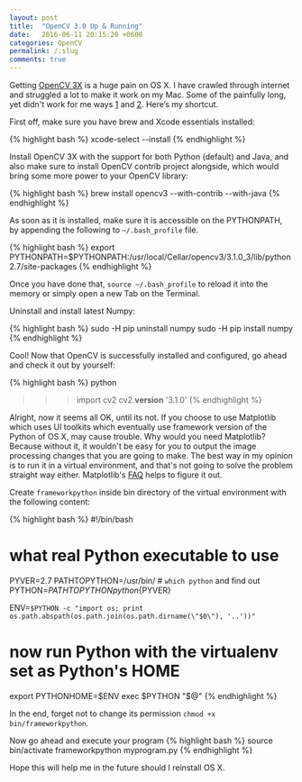 ```yaml
---
layout: post
title:  "OpenCV 3.0 Up & Running"
date:   2016-06-11 20:15:20 +0600
categories: OpenCV
permalink: /:slug
comments: true
---
```

Getting [OpenCV 3X](http://opencv.org) is a huge pain on OS X. I have crawled through internet and struggled a lot to make it work on my Mac. Some of the painfully long, yet didn't work for me ways [1](http://www.learnopencv.com/install-opencv-3-on-yosemite-osx-10-10-x/) and [2](http://www.pyimagesearch.com/2015/06/15/install-opencv-3-0-and-python-2-7-on-osx/). Here’s my shortcut. 

First off, make sure you have brew and Xcode essentials installed: 

{% highlight bash %}
xcode-select --install
{% endhighlight %}

Install OpenCV 3X with the support for both Python (default) and Java, and also make sure to install OpenCV contrib project alongside, which would bring some more power to your OpenCV library: 

{% highlight bash %}
brew install opencv3 --with-contrib --with-java
{% endhighlight %}

As soon as it is installed, make sure it is accessible on the PYTHONPATH, by appending the following to `~/.bash_profile` file. 

{% highlight bash %}
export PYTHONPATH=$PYTHONPATH:/usr/local/Cellar/opencv3/3.1.0_3/lib/python2.7/site-packages
{% endhighlight %}

Once you have done that, `source ~/.bash_profile` to reload it into the memory or simply open a new Tab on the Terminal.

Uninstall and install latest Numpy:

{% highlight bash %}
sudo -H pip uninstall numpy
sudo -H pip install numpy
{% endhighlight %}

Cool! Now that OpenCV is successfully installed and configured, go ahead and check it out by yourself:

{% highlight bash %}
python
>>> import cv2
>>> cv2.__version__
'3.1.0'
{% endhighlight %}

Alright, now it seems all OK, until its not. If you choose to use Matplotlib which uses UI toolkits which eventually use framework version of the Python of OS X, may cause trouble. Why would you need Matplotlib? Because without it, it wouldn't be easy for you to output the image processing changes that you are going to make. The best way in my opinion is to run it in a virtual environment, and that's not going to solve the problem straight way either. Matplotlib's [FAQ](http://matplotlib.org/faq/virtualenv_faq.html) helps to figure it out.  

Create `frameworkpython` inside bin directory of the virtual environment with the following content:

{% highlight bash %}
#!/bin/bash
# what real Python executable to use
PYVER=2.7
PATHTOPYTHON=/usr/bin/ # `which python` and find out
PYTHON=${PATHTOPYTHON}python${PYVER}

ENV=`$PYTHON -c "import os; print os.path.abspath(os.path.join(os.path.dirname(\"$0\"), '..'))"`

# now run Python with the virtualenv set as Python's HOME
export PYTHONHOME=$ENV
exec $PYTHON "$@"
{% endhighlight %}

In the end, forget not to change its permission `chmod +x bin/frameworkpython`.

Now go ahead and execute your program 
{% highlight bash %}
source bin/activate
frameworkpython myprogram.py
{% endhighlight %}

Hope this will help me in the future should I reinstall OS X.